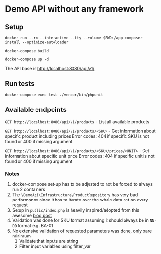 # Demo API without any framework

## Setup
`docker run --rm --interactive --tty --volume $PWD:/app composer install --optimize-autoloader`

`docker-compose build`

`docker-compose up -d`

The API base is [http://localhost:8080/api/v1/](http://localhost:8080/api/v1/)

## Run tests
`docker-compose exec test ./vendor/bin/phpunit`

## Available endpoints
`GET http://localhost:8080/api/v1/products` - List all available products

`GET http://localhost:8080/api/v1/products/<SKU>` - Get information about specific product including prices
Error codes: 404 if specific SKU is not found or 400 if missing argument

`GET http://localhost:8080/api/v1/products/<SKU>/prices/<UNIT>` - Get information about specific unit price
Error codes: 404 if specific unit is not found or 400 if missing argument

### Notes
1. docker-compose set-up has to be adjusted to not be forced to always run 2 containers
2. The `\DemoApi\Infrastructure\ProductRepository` has very bad performance since it has to iterate over the whole data set on every request
3. Setup in `public/index.php` is heavily inspired/adopted from this awesome [blog post](https://kevinsmith.io/modern-php-without-a-framework)
4. Validation was done for SKU format assuming it should always be in `NN-DD` format e.g. BA-01
5. No extensive validation of requested parameters was done, only bare minimum
    1. Validate that inputs are string
    2. Filter input variables using filter_var
